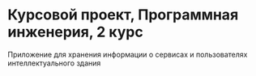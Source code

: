 <h1>Курсовой проект, Программная инженерия, 2 курс</h1>

Приложение для хранения информации о сервисах и пользователях интеллектуального здания
